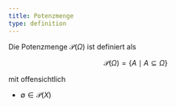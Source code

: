 ```yaml
---
title: Potenzmenge
type: definition
---
```


Die Potenzmenge $\mathcal{P}(\Omega)$ ist definiert als

$$
	\mathcal{P}(\Omega) = \{ A \mid A \subseteq \Omega \}
$$

mit offensichtlich
- $\emptyset \in \mathcal{P}(X)$